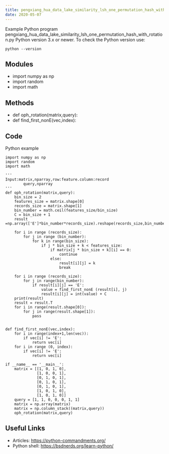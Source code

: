 ```yaml
---
title: pengxiang_hua_data_lake_similarity_lsh_one_permutation_hash_with_rotation
date: 2020-05-07
---
```

Example Python program pengxiang_hua_data_lake_similarity_lsh_one_permutation_hash_with_rotation.py
Python version 3.x or newer.
To check the Python version use:

    python --version

## Modules

* import numpy as np
* import random
* import math

## Methods

* def oph_rotation(matrix,query):
* def find_first_nonE(vec,index):

## Code

Python example

    import numpy as np
    import random
    import math
    
    '''
    Input:matrix,nparray,row:feature.column:record
            query,nparray
    '''
    def oph_rotation(matrix,query):
        bin_size = 2
        features_size = matrix.shape[0]
        records_size = matrix.shape[1]
        bin_number = math.ceil(features_size/bin_size)
        C = bin_size + 1
        result =np.array(['E']*bin_number*records_size).reshape(records_size,bin_number)
    
        for i in range (records_size):
            for j in range (bin_number):
                for k in range(bin_size):
                    if j * bin_size + k < features_size:
                        if matrix[j * bin_size + k][i] == 0:
                            continue
                        else:
                            result[i][j] = k
                            break
    
        for i in range (records_size):
            for j in range(bin_number):
                if result[i][j] == 'E':
                    value = find_first_nonE (result[i], j)
                    result[i][j] = int(value) + C
        print(result)
        result = result.T
        for i in range(result.shape[0]):
            for j in range(result.shape[1]):
                pass
    
    
    def find_first_nonE(vec,index):
        for i in range(index+1,len(vec)):
            if vec[i] != 'E':
                return vec[i]
        for i in range (0, index):
            if vec[i] != 'E':
                return vec[i]
    
    if __name__ == '__main__':
        matrix = [[1, 0, 1, 0],
                  [1, 0, 0, 1],
                  [0, 1, 0, 1],
                  [0, 1, 0, 1],
                  [0, 1, 0, 1],
                  [1, 0, 1, 0],
                  [1, 0, 1, 0]]
        query = [1, 1, 0, 0, 0, 1, 1]
        matrix = np.array(matrix)
        matrix = np.column_stack((matrix,query))
        oph_rotation(matrix,query)

## Useful Links

- Articles: https://python-commandments.org/
- Python shell: https://bsdnerds.org/learn-python/
